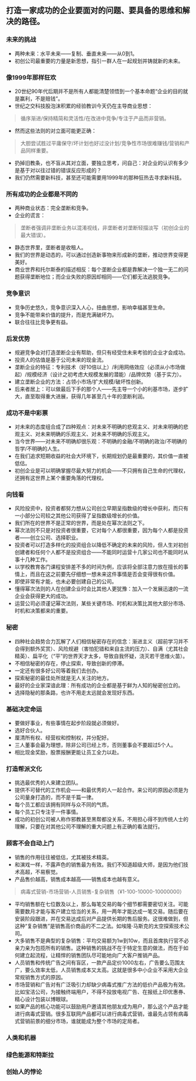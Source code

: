 ## 打造一家成功的企业要面对的问题、要具备的思维和解决的路径。
### 未来的挑战
* 两种未来：水平未来——复制、垂直未来——从0到1。
* 初创公司最重要的力量是新思想，指引一群人在一起规划并铸就新的未来。
### 像1999年那样狂欢
* 20世纪90年代后期并不是所有人都能清楚领悟到一个基本命题“企业的目的就是赢利，不是赔钱”。
* 世纪之交科技股泡沫积累的经验教训今天仍在主导商业思想：
> 循序渐进/保持精简和灵活性/在改进中竞争/专注于产品而非营销。
* 然而这些法则的对立面可能更正确：
> 大胆尝试胜过平庸保守/坏计划也好过没计划/竞争性市场很难赚钱/营销和产品同样重要。
* 扔掉旧教条，也不盲从其对立面，要独立思考，问自己：对企业的认识有多少是基于对以往过错的错误反应形成的？
* 我们仍然需要新科技，甚至还可能需要用1999年的那种狂热去寻求新科技。
### 所有成功的企业都是不同的
* 两种商业状态：完全垄断和竞争。
* 企业的谎言：
> 垄断者强调非垄断业务以混淆视线，非垄断者对垄断轻描淡写（初创企业的最大错误）。
* 静态世界里，垄断者是收租人。
* 我们的世界是动态的，可以通过创造新事物来形成新的垄断，推动世界变得更美好。
* 商业世界和托尔斯泰的描述相反：每个垄断企业都是靠解决一个独一无二的问题获得垄断地位；而企业失败的原因却相同——它们都无法逃脱竞争。
### 竞争意识
* 竞争历史悠久，竞争意识深入人心，扭曲思想，影响幸福甚至生命。
* 竞争不能带来价值的提升，而是充满破坏力。
* 联合往往比竞争更有益。
### 后发优势
* 规避竞争会对打造垄断企业有帮助，但只有经受住未来考验的企业才会成功。
* 投资人的估值是基于公司未来的现金流。
* 垄断企业的特征：专利技术（好10倍以上）/利用网络效应（必须从小市场做起）/规模经济（设计之初考虑大规模发展的潜能）/品牌优势（基于实力）。
* 建立垄断企业的方法：占领小市场/扩大规模/破坏性创新。
* 后来者居上：可以做最后下手的那个人——先主导一个小的利基市场，逐步扩大，直至取得重大进展，获得几年甚至几十年的垄断利润。
### 成功不是中彩票
* 对未来的态度组合成了四种观点：对未来不明确的悲观主义、对未来明确的悲观主义、对未来明确的乐观主义、对未来不明确的乐观主义。
* 当今世界——对未来不明确却很乐观：不明确的金融/不明确的政治/不明确的哲学/不明确的人生。
* 在我们追求短期收益的社会大环境下，长期规划仍是最重要的，其价值一直被低估。
* 初创企业是可以明确掌握尽最大努力的机会——不只拥有自己生命的代理权，还拥有这世界上某个重要角落的代理权。
### 向钱看
* 风险投资中，投资者都努力想从公司创立早期呈指数级的增长中获利，而只有一小部分公司较之其他公司获得了呈指数级增长的价值。
* 我们所在的世界不是正常的世界，而是处在幂次法则之下。
* 幂次法则不只是对投资者很重要，它对每个人都很重要，因为每个人都是投资者——创立公司、选择职业。
* 投资者可以打造多样化的投资组合以降低不确定的未来的风险，但人生对初创创建者和任何个人都不是投资组合——不能同时运营十几家公司也不能同时从事十几种工作。
* 以学校教育各门课程安排差不多的时间为例，应该将全部注意力放在擅长的事情上，而且在这之前要先仔细想一想未来这件事情是否会变得很有价值。
* 即使非常有才能，也未必要创建自己的公司。
* 懂得幂次法则的人在创建企业时会比其他人更犹豫：加入一个发展迅速的一流企业会获得更大的成功。
* 运营公司必须谨记幂次法则，某些关键市场、时机和决策比其他大部分市场、时机和决策都来的重要。
### 秘密
* 四种社会趋势合力瓦解了人们相信秘密存在的信念：渐进主义（超前学习并不会得到额外奖赏）、风险规避（害怕犯错和来自主流的压力）、自满（尤其社会精英）、扁平化（“平”的世界天才太多，导致自我怀疑，浇灭若干思维火苗）。
* 不相信秘密的存在，停止探索，导致创新的停滞。
* 一定还有很多好公司等着我们去创办。
* 探索秘密的最佳处所就是无人关注的地方。
* 最好的企业家深谙此理：所有成功的企业都是基于鲜为人知的秘密创立的。
* 选择隐秘的那条路，也许不用走太远就会发现好东西。
### 基础决定命运
* 要做好事业，有些事情在起步阶段就必须做好。
* 选好合伙人。
* 厘清所有权、经营权和控制权，并分配好。
* 三人董事会最为理想，除非公司已经上市，否则董事会不要超过5个人。
* 相比现金奖励，股票报酬更能让员工全力以赴。
### 打造帮派文化
* 挑选最优秀的人来建立团队。
* 提供不可替代的工作机会——和最优秀的人一起合作。来公司的原因必须是为公司量身打造的，而不是千篇一律。
* 每个员工都应该拥有同样与众不同的气质。
* 每个员工只专注于一件事情。
* 成功的初创公司被人称作邪教甚至黑帮都没关系，不用担心得不到传统人士的理解，只要在对其他公司不理解的重大问题上有正确的看法就行。
### 顾客不会自动上门
* 销售的作用往往被低估，尤其被技术精英。
* 和演戏一样，不露声色的销售最为有效。我们不知道超级大师，是因为他们技术高超，不易察觉。
* 产品售价越高，销售成本越高——销售成本也越有意义。
> 病毒式营销-市场营销-人员销售-复杂销售（¥1-100-10000-10000000）
* 平均销售额在七位数及以上，那么每笔交易的每个细节都需要密切关注。可能需要数月才能与客户建立恰当的关系，用一两年才能达成一笔交易。随后要在安装阶段跟进，并在交易达成后对产品提供长期的售后服务。这很难做到，但这种“复杂销售”是销售高价商品的不二之法。如埃隆·马斯克的太空探索技术公司。
* 大多销售不是典型的复杂销售：平均交易额为1w到10w，而且首席执行官不必亲力亲为包揽所有的销售。这种销售的挑战不在于特定生意的做法，而在于如何建立起流程，让精悍的销售团队尽可能地向广大客户推销产品。
* 人员销售和传统广告之间有盲区，一款产品定价1000左右，广告要么范围太广，要么效率太低，人员销售成本又太高。这就是很多中小企业不采用大企业常规销售方式的原因。
* 市场营销和广告对有广泛吸引力却缺少病毒式推广方法的低价产品极为有效。比如宝洁公司，为接触终端用户，不得不投放电视广告、在报纸上印优惠券、精心设计包装以博眼球。
* 如果产品的核心功能可以鼓励用户邀请其他朋友成为用户，那么这个产品才能进行病毒式营销。很多互联网产品都可以进行病毒式营销，谁最先占领有病毒式营销前景的细分市场，谁就能成为整个市场的定局者。
### 人类和机器
### 绿色能源和特斯拉
### 创始人的悖论
